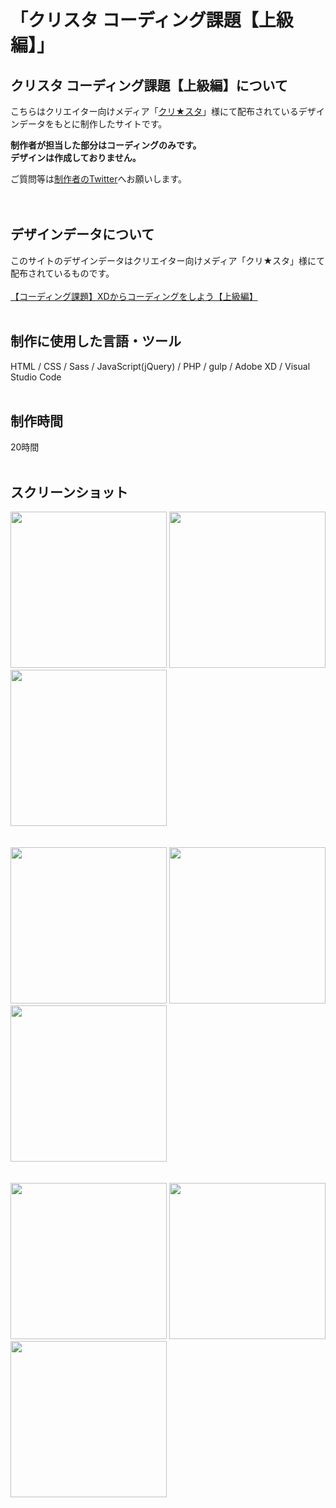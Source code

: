 # 「クリスタ コーディング課題【上級編】」

## クリスタ コーディング課題【上級編】について
こちらはクリエイター向けメディア「[クリ★スタ](https://crestadesign.org/)」様にて配布されているデザインデータをもとに制作したサイトです。

**制作者が担当した部分はコーディングのみです。<br>
デザインは作成しておりません。**

ご質問等は[制作者のTwitter](https://twitter.com/foolish_pine)へお願いします。<br>
<br>
<br>

## デザインデータについて
このサイトのデザインデータはクリエイター向けメディア「クリ★スタ」様にて配布されているものです。<br>
<br>
[【コーディング課題】XDからコーディングをしよう【上級編】](https://crestadesign.org/cording-third/)
<br>
<br>

## 制作に使用した言語・ツール
HTML / CSS / Sass / JavaScript(jQuery) / PHP / gulp / Adobe XD / Visual Studio Code
<br>
<br>

## 制作時間
20時間
<br>
<br>

## スクリーンショット
<img src="https://github.com/foolish-pine/Cresta_upper/blob/master/src/img/top_pc.png?raw=true" width=250px>     <img src="https://github.com/foolish-pine/Cresta_upper/blob/master/src/img/top_tab.png?raw=true" width=250px>     <img src="https://github.com/foolish-pine/Cresta_upper/blob/master/src/img/top_sp.png?raw=true" width=250px>
<br>
<br>
<br>
<img src="https://github.com/foolish-pine/Cresta_upper/blob/master/src/img/about_pc.png?raw=true" width=250px>     <img src="https://github.com/foolish-pine/Cresta_upper/blob/master/src/img/about_tab.png?raw=true" width=250px>     <img src="https://github.com/foolish-pine/Cresta_upper/blob/master/src/img/about_sp.png?raw=true" width=250px>
<br>
<br>
<br>
<img src="https://github.com/foolish-pine/Cresta_upper/blob/master/src/img/contact_pc.png?raw=true" width=250px>     <img src="https://github.com/foolish-pine/Cresta_upper/blob/master/src/img/contact_tab.png?raw=true" width=250px>     <img src="https://github.com/foolish-pine/Cresta_upper/blob/master/src/img/contact_sp.png?raw=true" width=250px>
